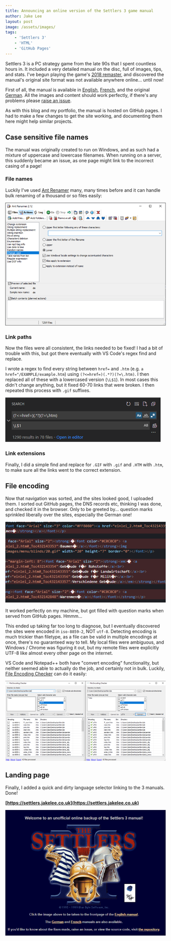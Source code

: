 ```yaml
---
title: Announcing an online version of the Settlers 3 game manual
author: Jake Lee
layout: post
image: /assets/images/
tags:
    - 'Settlers 3'
    - 'HTML'
    - 'GitHub Pages'
---
```


Settlers 3 is a PC strategy game from the late 90s that I spent countless hours in. It included a very detailed manual on the disc, full of images, tips, and stats. I've begun playing the game's [2018 remaster](https://store.ubi.com/uk/game?pid=5be2b34288a7e3b8170265cf), and discovered the manual's original site format was not available anywhere online... until now!

First of all, the manual is available in [English](https://settlers.jakelee.co.uk/en/fr_start.htm), [French](https://settlers.jakelee.co.uk/fr/fr_start.htm), and the original [German](https://settlers.jakelee.co.uk/de/fr_start.htm). All the images and content should work perfectly, if there's any problems please [raise an issue](https://github.com/JakeSteam/settlers). 

As with this blog and my portfolio, the manual is hosted on GitHub pages. I had to make a few changes to get the site working, and documenting them here might help similar projects.

## Case sensitive file names
The manual was originally created to run on Windows, and as such had a mixture of uppercase and lowercase filenames. When running on a server, this suddenly became an issue, as one page might link to the incorrect casing of a page!

### File names
Luckily I've used [Ant Renamer](https://antp.be/software/renamer) many, many times before and it can handle bulk renaming of a thousand or so files easily:

![](/assets/images/2022/antrenamer.png)

### Link paths
Now the files were all consistent, the links needed to be fixed! I had a bit of trouble with this, but got there eventually with VS Code's regex find and replace. 

I wrote a regex to find every string between `href=` and `.htm` (e.g. `a href="/EXAMPLE/example.htm`) using `(?<=href=)(.*?)(?=\.htm)`. I then replaced all of these with a lowercased version (`\L$1`). In most cases this didn't change anything, but it fixed 60-70 links that were broken. I then repeated this process with `.gif` suffixes.

![](/assets/images/2022/vscode_lowercase.png)

### Link extensions
Finally, I did a simple find and replace for `.GIF` with `.gif` and `.HTM` with `.htm`, to make sure all the links went to the correct extension.

## File encoding
Now that navigation was sorted, and the sites looked good, I uploaded them. I sorted out GitHub pages, the DNS records etc, thinking I was done, and checked it in the browser. Only to be greeted by... question marks sprinkled liberally over the sites, especially the German one!

![](/assets/images/2022/missing_characters.png)

It worked perfectly on my machine, but got filled with question marks when served from GitHub pages. Hmmm...

This ended up taking far too long to diagnose, but I eventually discovered the sites were encoded in `iso-8859-2`, NOT `utf-8`. Detecting encoding is much trickier than filetype, as a file can be valid in multiple encodings at once, there's no guaranteed way to tell. My local files were ambiguous, and Windows / Chrome was figuring it out, but my remote files were explicitly UTF-8 like almost every other page on the internet.

VS Code and Notepad++ both have "convert encoding" functionality, but neither seemed able to actually do the job, and certainly not in bulk. Luckily, [File Encoding Checker](https://github.com/amrali-eg/EncodingChecker) can do it easily:

![](/assets/images/2022/file_encoding_checker.png)

## Landing page

Finally, I added a quick and dirty language selector linking to the 3 manuals. Done!

**[https://settlers.jakelee.co.uk](https://settlers.jakelee.co.uk)**

[![](/assets/images/2022/settlers_landing.png)](https://settlers.jakelee.co.uk)

